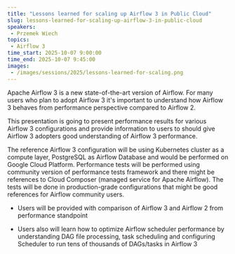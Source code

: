 ```yaml
---
title: "Lessons learned for scaling up Airflow 3 in Public Cloud"
slug: lessons-learned-for-scaling-up-airflow-3-in-public-cloud
speakers:
 - Przemek Wiech
topics:
 - Airflow 3
time_start: 2025-10-07 9:00:00
time_end: 2025-10-07 9:45:00
images:
 - /images/sessions/2025/lessons-learned-for-scaling.png
---
```


Apache Airflow 3 is a new state-of-the-art version of Airflow. For many users who plan to adopt Airflow 3 it's important to understand how Airflow 3 behaves from performance perspective compared to Airflow 2.

This presentation is going to present performance results for various Airflow 3 configurations and provide information to users to should give Airflow 3 adopters good understanding of Airflow 3 performance.

The reference Airflow 3 configuration will be using Kubernetes cluster as a compute layer, PostgreSQL as Airflow Database and would be performed on Google Cloud Platform. Performance tests will be performed using community version of performance tests framework and there might be references to Cloud Composer (managed service for Apache Airflow). The tests will be done in production-grade configurations that might be good references for Airflow community users. 

- Users will be provided with comparison of Airflow 3 and Airflow 2 from performance standpoint 

- Users also will learn how to optimize Airflow scheduler performance by understanding DAG file processing, task scheduling and configuring Scheduler to run tens of thousands of DAGs/tasks in Airflow 3